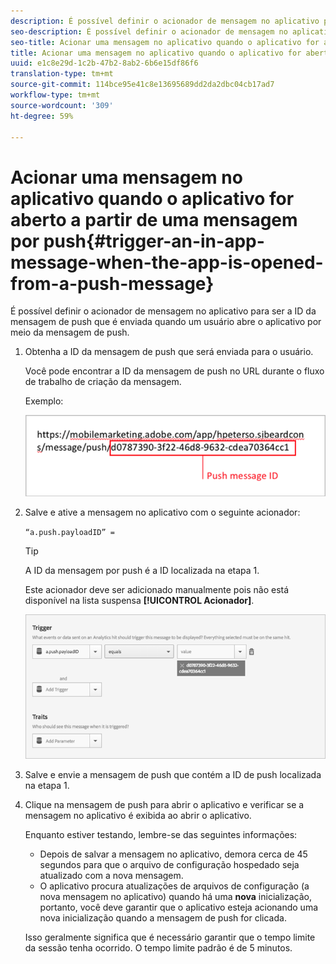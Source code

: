 ```yaml
---
description: É possível definir o acionador de mensagem no aplicativo para ser a ID da mensagem de push que é enviada quando um usuário abre o aplicativo por meio da mensagem de push.
seo-description: É possível definir o acionador de mensagem no aplicativo para ser a ID da mensagem de push que é enviada quando um usuário abre o aplicativo por meio da mensagem de push.
seo-title: Acionar uma mensagem no aplicativo quando o aplicativo for aberto a partir de uma mensagem de push
title: Acionar uma mensagem no aplicativo quando o aplicativo for aberto a partir de uma mensagem de push
uuid: e1c8e29d-1c2b-47b2-8ab2-6b6e15df86f6
translation-type: tm+mt
source-git-commit: 114bce95e41c8e13695689dd2da2dbc04cb17ad7
workflow-type: tm+mt
source-wordcount: '309'
ht-degree: 59%

---
```



# Acionar uma mensagem no aplicativo quando o aplicativo for aberto a partir de uma mensagem por push{#trigger-an-in-app-message-when-the-app-is-opened-from-a-push-message}

É possível definir o acionador de mensagem no aplicativo para ser a ID da mensagem de push que é enviada quando um usuário abre o aplicativo por meio da mensagem de push.

1. Obtenha a ID da mensagem de push que será enviada para o usuário.

   Você pode encontrar a ID da mensagem de push no URL durante o fluxo de trabalho de criação da mensagem.

   Exemplo:

   ![](assets/brandon_task1.png)

1. Salve e ative a mensagem no aplicativo com o seguinte acionador:

   `“a.push.payloadID” =`

   >[!TIP]
   >
   >A ID da mensagem por push é a ID localizada na etapa 1.

   Este acionador deve ser adicionado manualmente pois não está disponível na lista suspensa **[!UICONTROL Acionador]**.

   ![](assets/brandon_task2.png)

1. Salve e envie a mensagem de push que contém a ID de push localizada na etapa 1.
1. Clique na mensagem de push para abrir o aplicativo e verificar se a mensagem no aplicativo é exibida ao abrir o aplicativo.

   Enquanto estiver testando, lembre-se das seguintes informações:

   * Depois de salvar a mensagem no aplicativo, demora cerca de 45 segundos para que o arquivo de configuração hospedado seja atualizado com a nova mensagem.
   * O aplicativo procura atualizações de arquivos de configuração (a nova mensagem no aplicativo) quando há uma **nova** inicialização, portanto, você deve garantir que o aplicativo esteja acionando uma nova inicialização quando a mensagem de push for clicada.

   Isso geralmente significa que é necessário garantir que o tempo limite da sessão tenha ocorrido. O tempo limite padrão é de 5 minutos.

